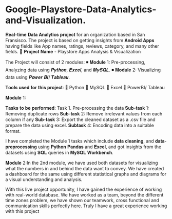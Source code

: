# Google-Playstore-Data-Analytics-and-Visualization.
𝐑𝐞𝐚𝐥-𝐭𝐢𝐦𝐞 𝐃𝐚𝐭𝐚 𝐀𝐧𝐚𝐥𝐲𝐭𝐢𝐜𝐬 𝐩𝐫𝐨𝐣𝐞𝐜𝐭 for an organization based in San Fransisco. The project is based on getting insights from 𝐀𝐧𝐝𝐫𝐨𝐢𝐝 𝐀𝐩𝐩𝐬 having fields like App names, ratings, reviews, category, and many other fields. 
🔷 𝐏𝐫𝐨𝐣𝐞𝐜𝐭 𝐍𝐚𝐦𝐞 - Playstore Apps Analysis & Visualization

The Project will consist of 2 modules:
◾ 𝐌𝐨𝐝𝐮𝐥𝐞 1: Pre-processing, Analyzing data using 𝑷𝒚𝒕𝒉𝒐𝒏, 𝑬𝒙𝒄𝒆𝒍, and 𝑴𝒚𝑺𝑸𝑳.
◾ 𝐌𝐨𝐝𝐮𝐥𝐞 2: Visualizing data using 𝑷𝒐𝒘𝒆𝒓 𝑩𝑰/ 𝑻𝒂𝒃𝒍𝒆𝒂𝒖.

𝐓𝐨𝐨𝐥𝐬 𝐮𝐬𝐞𝐝 𝐟𝐨𝐫 𝐭𝐡𝐢𝐬 𝐩𝐫𝐨𝐣𝐞𝐜𝐭:
🔸 Python
🔸 MySQL
🔸 Excel
🔸 PowerBI/ Tableau

𝐌𝐨𝐝𝐮𝐥𝐞 1:

𝐓𝐚𝐬𝐤𝐬 𝐭𝐨 𝐛𝐞 𝐩𝐞𝐫𝐟𝐨𝐫𝐦𝐞𝐝:
Task 1. Pre-processing the data
𝐒𝐮𝐛-𝐭𝐚𝐬𝐤 1: Removing duplicate rows
𝐒𝐮𝐛-𝐭𝐚𝐬𝐤 2: Remove irrelevant values from each column if any
𝐒𝐮𝐛-𝐭𝐚𝐬𝐤 3: Export the cleaned dataset as a .csv file and prepare the data using excel.
𝐒𝐮𝐛𝐭𝐚𝐬𝐤 4: Encoding data into a suitable format.

I have completed the Module 1 tasks which include 𝐝𝐚𝐭𝐚 𝐜𝐥𝐞𝐚𝐧𝐢𝐧𝐠, and 𝐝𝐚𝐭𝐚-𝐩𝐫𝐞𝐩𝐫𝐨𝐜𝐞𝐬𝐬𝐢𝐧𝐠 using 𝐏𝐲𝐭𝐡𝐨𝐧 𝐏𝐚𝐧𝐝𝐚𝐬 and 𝐄𝐱𝐜𝐞𝐥, and got insights from the datasets 
using 𝐒𝐐𝐋 queries in 𝐌𝐲𝐒𝐐𝐋 𝐖𝐨𝐫𝐤𝐛𝐞𝐧𝐜𝐡.

𝐌𝐨𝐝𝐮𝐥𝐞 2:In the 2nd module, we have used both datasets for visualizing what the numbers in and behind the data want to convey. We have created a dashboard
for the same using different statistical graphs and diagrams for a visual understanding and analysis.

With this live project opportunity, I have gained the experience of working with real-world database. 
We have worked as a team, beyond the different time zones problem, we have shown our teamwork, 
cross functional and communication skills perfectly here. Truly I have a great experience working with this project
